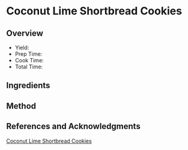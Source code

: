 # Coconut Lime Shortbread Cookies

## Overview

- Yield:
- Prep Time:
- Cook Time:
- Total Time:

## Ingredients


## Method



## References and Acknowledgments

[Coconut Lime Shortbread Cookies](http://www.gimmesomeoven.com/coconut-lime-shortbread-cookies/)
